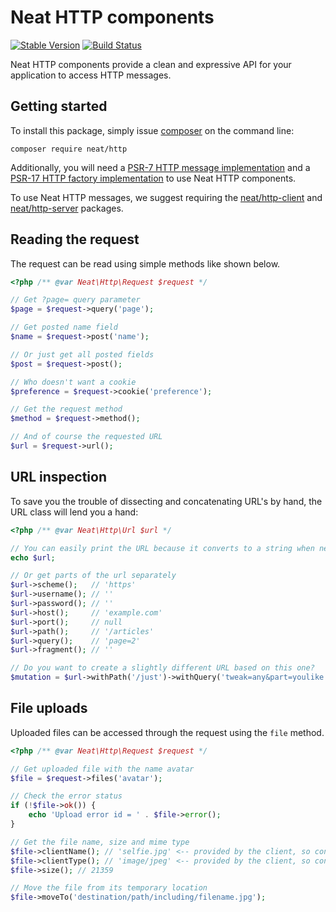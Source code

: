 Neat HTTP components
====================
[![Stable Version](https://poser.pugx.org/neat/http/version)](https://packagist.org/packages/neat/http)
[![Build Status](https://travis-ci.org/neat-php/http.svg?branch=master)](https://travis-ci.org/neat-php/http)

Neat HTTP components provide a clean and expressive API for your application
to access HTTP messages.

Getting started
---------------
To install this package, simply issue [composer](https://getcomposer.org) on the
command line:
```
composer require neat/http
```

Additionally, you will need
a [PSR-7 HTTP message implementation](https://packagist.org/providers/psr/http-message-implementation)
and a [PSR-17 HTTP factory implementation](https://packagist.org/providers/psr/http-factory-implementation)
to use Neat HTTP components.

To use Neat HTTP messages, we suggest requiring
the [neat/http-client](https://github.com/neat-php/http-client)
and [neat/http-server](https://github.com/neat-php/http-server) packages.

Reading the request
-------------------
The request can be read using simple methods like shown below.
```php
<?php /** @var Neat\Http\Request $request */

// Get ?page= query parameter
$page = $request->query('page');

// Get posted name field
$name = $request->post('name');

// Or just get all posted fields
$post = $request->post();

// Who doesn't want a cookie
$preference = $request->cookie('preference');

// Get the request method
$method = $request->method();

// And of course the requested URL
$url = $request->url();
```

URL inspection
--------------
To save you the trouble of dissecting and concatenating URL's by hand, the
URL class will lend you a hand:
```php
<?php /** @var Neat\Http\Url $url */

// You can easily print the URL because it converts to a string when needed
echo $url;

// Or get parts of the url separately
$url->scheme();   // 'https'
$url->username(); // ''
$url->password(); // ''
$url->host();     // 'example.com'
$url->port();     // null
$url->path();     // '/articles'
$url->query();    // 'page=2'
$url->fragment(); // ''

// Do you want to create a slightly different URL based on this one?
$mutation = $url->withPath('/just')->withQuery('tweak=any&part=youlike');
```

File uploads
------------
Uploaded files can be accessed through the request using the ```file``` method.
```php
<?php /** @var Neat\Http\Request $request */

// Get uploaded file with the name avatar
$file = $request->files('avatar');

// Check the error status
if (!$file->ok()) {
    echo 'Upload error id = ' . $file->error();
}

// Get the file name, size and mime type
$file->clientName(); // 'selfie.jpg' <-- provided by the client, so consider it unsafe user input
$file->clientType(); // 'image/jpeg' <-- provided by the client, so consider it unsafe user input
$file->size(); // 21359

// Move the file from its temporary location
$file->moveTo('destination/path/including/filename.jpg');
```
